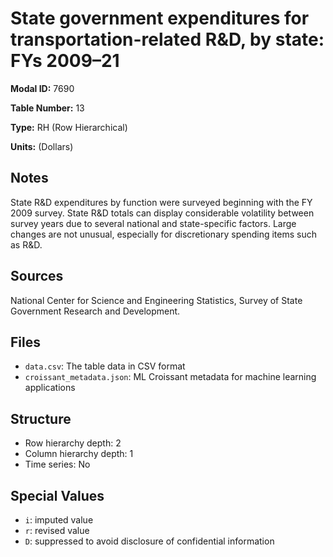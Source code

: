 # State government expenditures for transportation-related R&D, by state: FYs 2009&#8211;21

**Modal ID:** 7690

**Table Number:** 13

**Type:** RH (Row Hierarchical)

**Units:** (Dollars)

## Notes

State R&D expenditures by function were surveyed beginning with the FY 2009 survey. State R&D totals can display considerable volatility between survey years due to several national and state-specific factors. Large changes are not unusual, especially for discretionary spending items such as R&D.

## Sources

National Center for Science and Engineering Statistics, Survey of State Government Research and Development.

## Files

- `data.csv`: The table data in CSV format
- `croissant_metadata.json`: ML Croissant metadata for machine learning applications

## Structure

- Row hierarchy depth: 2
- Column hierarchy depth: 1
- Time series: No

## Special Values

- `i`: imputed value
- `r`: revised value
- `D`: suppressed to avoid disclosure of confidential information

